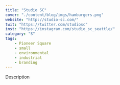 ```yaml
---
title: "Studio SC"
cover: "./content/blog/imgs/hamburgers.png"
website: "http://studio-sc.com/"
twit: "https://twitter.com/studiosc"
inst: "https://instagram.com/studio_sc_seattle/"
category: "S"
tags:
    - Pioneer Square
    - small
    - environmental
    - industrial
    - branding
---
```


Description
